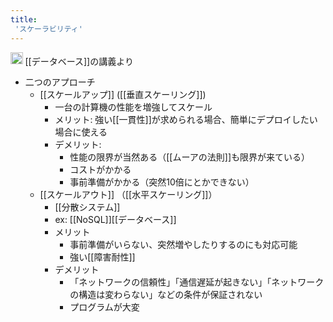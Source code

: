 ```yaml
---
title:
 'スケーラビリティ'
---
```


<img src='https://scrapbox.io/api/pages/blu3mo-public/情報科学の達人/icon' alt='情報科学の達人.icon' height="19.5"/> [[データベース]]の講義より
- 二つのアプローチ
    - [[スケールアップ]] ([[垂直スケーリング]])
        - 一台の計算機の性能を増強してスケール
        - メリット: 強い[[一貫性]]が求められる場合、簡単にデプロイしたい場合に使える
        - デメリット:
            - 性能の限界が当然ある（[[ムーアの法則]]も限界が来ている）
            - コストがかかる
            - 事前準備がかかる（突然10倍にとかできない）
    - [[スケールアウト]] （[[水平スケーリング]]）
        - [[分散システム]]
        - ex: [[NoSQL]][[データベース]]
        - メリット
            - 事前準備がいらない、突然増やしたりするのにも対応可能
            - 強い[[障害耐性]]
        - デメリット
            - 「ネットワークの信頼性」「通信遅延が起きない」「ネットワークの構造は変わらない」などの条件が保証されない
            - プログラムが大変